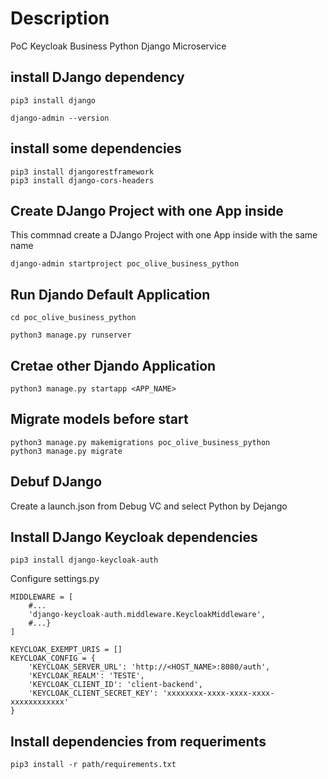 # Description
PoC Keycloak Business Python Django Microservice

## install DJango dependency

```shell
pip3 install django

django-admin --version
```

## install some dependencies

```shell
pip3 install djangorestframework
pip3 install django-cors-headers
```

## Create DJango Project with one App inside

This commnad create a DJango Project with one App inside with the same name
```shell
django-admin startproject poc_olive_business_python
```

## Run Djando Default Application

```shell
cd poc_olive_business_python

python3 manage.py runserver
```

## Cretae other Djando Application

```shell
python3 manage.py startapp <APP_NAME>
```

## Migrate models before start
```shell
python3 manage.py makemigrations poc_olive_business_python
python3 manage.py migrate
```

## Debuf DJango
Create a launch.json from Debug VC and select Python by Dejango

## Install DJango Keycloak dependencies

```shell
pip3 install django-keycloak-auth
```

Configure settings.py

```shell
MIDDLEWARE = [
    #...
    'django-keycloak-auth.middleware.KeycloakMiddleware',
    #...}    
]

KEYCLOAK_EXEMPT_URIS = []
KEYCLOAK_CONFIG = {
    'KEYCLOAK_SERVER_URL': 'http://<HOST_NAME>:8080/auth',
    'KEYCLOAK_REALM': 'TESTE',
    'KEYCLOAK_CLIENT_ID': 'client-backend',
    'KEYCLOAK_CLIENT_SECRET_KEY': 'xxxxxxxx-xxxx-xxxx-xxxx-xxxxxxxxxxxx'
}
```

## Install dependencies from requeriments

```shell
pip3 install -r path/requirements.txt
```